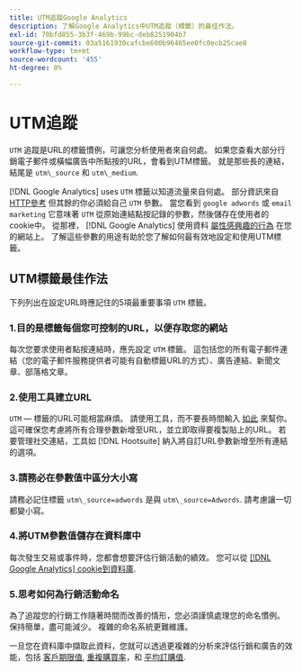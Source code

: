```yaml
---
title: UTM追蹤Google Analytics
description: 了解Google Analytics中UTM追蹤（標籤）的最佳作法。
exl-id: 70bfd855-3b3f-469b-99bc-deb8251904b7
source-git-commit: 03a5161930cafcbe600b96465ee0fc0ecb25cae8
workflow-type: tm+mt
source-wordcount: '455'
ht-degree: 0%

---
```


# UTM追蹤

`UTM` 追蹤是URL的標籤慣例，可讓您分析使用者來自何處。 如果您查看大部分行銷電子郵件或橫幅廣告中所點按的URL，會看到UTM標籤。 就是那些長的連結，結尾是 `utm\_source` 和 `utm\_medium`.

[!DNL Google Analytics] uses `UTM` 標籤以知道流量來自何處。 部分資訊來自 [HTTP參考](https://en.wikipedia.org/wiki/HTTP_referer) 但其餘的你必須給自己 `UTM` 參數。 當您看到 `google adwords` 或 `email marketing` 它意味著 `UTM` 從原始連結點按記錄的參數，然後儲存在使用者的cookie中。 從那裡， [!DNL Google Analytics] 使用資料 [屬性感興趣的行為](../data-analyst/analysis/google-track-user-acq.md) 在您的網站上。 了解這些參數的用途有助於您了解如何最有效地設定和使用UTM標籤。

## UTM標籤最佳作法

下列列出在設定URL時應記住的5項最重要事項 `UTM` 標籤。

### 1.目的是標籤每個您可控制的URL，以便存取您的網站

每次您要求使用者點按連結時，應先設定 `UTM` 標籤。 這包括您的所有電子郵件連結（您的電子郵件服務提供者可能有自動標籤URL的方式）、廣告連結、新聞文章、部落格文章。

### 2.使用工具建立URL

`UTM` — 標籤的URL可能相當麻煩。 請使用工具，而不要長時間輸入 [如此](https://support.google.com/analytics/answer/1033867?hl=en) 來幫你。 這可確保您考慮將所有合理參數新增至URL，並立即取得要複製貼上的URL。 若要管理社交連結，工具如 [!DNL Hootsuite] 納入將自訂URL參數新增至所有連結的選項。

### 3.請務必在參數值中區分大小寫

請務必記住標籤 `utm\_source=adwords` 是與 `utm\_source=Adwords`. 請考慮讓一切都變小寫。

### 4.將UTM參數值儲存在資料庫中

每次發生交易或事件時，您都會想要評估行銷活動的績效。 您可以從 [[!DNL Google Analytics] cookie到資料庫](../data-analyst/analysis/google-track-user-acq.md).

### 5.思考如何為行銷活動命名

為了追蹤您的行銷工作隨著時間而改善的情形，您必須謹慎處理您的命名慣例。 保持簡單，盡可能減少。 複雜的命名系統更難維護。

一旦您在資料庫中擷取此資料，您就可以透過更複雜的分析來評估行銷和廣告的效能，包括 [客戶期限值](../data-analyst/analysis/ess-expected-ltv.md), [重複購買率](../data-analyst/analysis/repurchase-behavior.md)，和 [平均訂購值](../data-analyst/analysis/basic-analytics.md).
